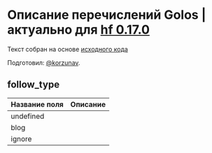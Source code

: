# Описание перечислений Golos | актуально для [hf 0.17.0](https://github.com/GolosChain/golos/releases/tag/v0.17.0)
Текст собран на основе [исходного кода](https://github.com/GolosChain/golos/tree/master/plugins/follow/include/golos/plugins/follow/follow_forward.hpp)

Подготовил: [@korzunav](https://golos.io/@korzunav).

## follow_type
|Название поля|Описание|
|-------------|--------|
|undefined||
|blog||
|ignore||
